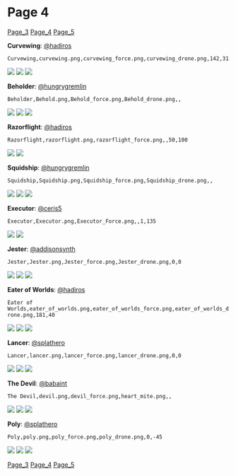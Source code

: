 # Page 4
[Page_3](./Page_3.md)
[Page_4](./Page_4.md)
[Page_5](./Page_5.md)

**Curvewing**: [@hadiros](https://discord.com/users/266028842395631629)

`Curvewing,curvewing.png,curvewing_force.png,curvewing_drone.png,142,31`

![](../custom_skins/curvewing.png)
![](../custom_skins/curvewing_force.png)
![](../custom_skins/curvewing_drone.png)


**Beholder**: [@hungrygremlin](https://discord.com/users/361743580563374080)

`Beholder,Behold.png,Behold_force.png,Behold_drone.png,,`

![](../custom_skins/Behold.png)
![](../custom_skins/Behold_force.png)
![](../custom_skins/Behold_drone.png)


**Razorflight**: [@hadiros](https://discord.com/users/266028842395631629)

`Razorflight,razorflight.png,razorflight_force.png,,50,100`

![](../custom_skins/razorflight.png)
![](../custom_skins/razorflight_force.png)


**Squidship**: [@hungrygremlin](https://discord.com/users/361743580563374080)

`Squidship,Squidship.png,Squidship_force.png,Squidship_drone.png,,`

![](../custom_skins/Squidship.png)
![](../custom_skins/Squidship_force.png)
![](../custom_skins/Squidship_drone.png)


**Executor**: [@ceris5](https://discord.com/users/460824601019023360)

`Executor,Executor.png,Executor_Force.png,,1,135`

![](../custom_skins/Executor.png)
![](../custom_skins/Executor_Force.png)


**Jester**: [@addisonsynth](https://discord.com/users/690582693532008459)

`Jester,Jester.png,Jester_force.png,Jester_drone.png,0,0`

![](../custom_skins/Jester.png)
![](../custom_skins/Jester_force.png)
![](../custom_skins/Jester_drone.png)


**Eater of Worlds**: [@hadiros](https://discord.com/users/266028842395631629)

`Eater of Worlds,eater_of_worlds.png,eater_of_worlds_force.png,eater_of_worlds_drone.png,181,40`

![](../custom_skins/eater_of_worlds.png)
![](../custom_skins/eater_of_worlds_force.png)
![](../custom_skins/eater_of_worlds_drone.png)


**Lancer**: [@splathero](https://discord.com/users/1088727297755971645)

`Lancer,lancer.png,lancer_force.png,lancer_drone.png,0,0`

![](../custom_skins/lancer.png)
![](../custom_skins/lancer_force.png)
![](../custom_skins/lancer_drone.png)


**The Devil**: [@babaint](https://discord.com/users/598945877419360266)

`The Devil,devil.png,devil_force.png,heart_mite.png,,`

![](../custom_skins/devil.png)
![](../custom_skins/devil_force.png)
![](../custom_skins/heart_mite.png)


**Poly**: [@splathero](https://discord.com/users/1088727297755971645)

`Poly,poly.png,poly_force.png,poly_drone.png,0,-45`

![](../custom_skins/poly.png)
![](../custom_skins/poly_force.png)
![](../custom_skins/poly_drone.png)

[Page_3](./Page_3.md)
[Page_4](./Page_4.md)
[Page_5](./Page_5.md)
